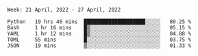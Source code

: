 <!--START_SECTION:waka-->
```text
Week: 21 April, 2022 - 27 April, 2022

Python   19 hrs 46 mins  ████████████████████░░░░░   80.25 % 
Bash     1 hr 16 mins    █▒░░░░░░░░░░░░░░░░░░░░░░░   05.15 % 
YAML     1 hr 12 mins    █▒░░░░░░░░░░░░░░░░░░░░░░░   04.88 % 
TOML     55 mins         █░░░░░░░░░░░░░░░░░░░░░░░░   03.75 % 
JSON     19 mins         ▒░░░░░░░░░░░░░░░░░░░░░░░░   01.33 % 
```
<!--END_SECTION:waka-->
